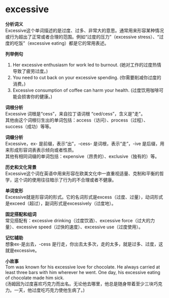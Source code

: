 # excessive

**分析词义**  
Excessive这个单词描述的是过度、过多、非常大的意思。通常用来形容某种情况或行为超出了正常或者合理的范围。例如“过度的压力”（excessive stress）、“过度的吃饭”（excessive eating）都是它的常用表述。

  

**列举例句**

  

1.  Her excessive enthusiasm for work led to burnout. (她对工作的过度热情导致了疲劳过度。)
2.  You need to cut back on your excessive spending. (你需要削减你过度的消费。)
3.  Excessive consumption of coffee can harm your health. (过度饮用咖啡可能会损害你的健康。)

  

**词根分析**  
Excessive 词根是“cess”，来自拉丁语词根 “ced/cess”，含义是"走"。  
其他由这个词根衍生出的单词包括：access（访问）、process（过程）、success（成功）等等。

  

**词缀分析**  
Excessive，ex- 是前缀，表示“出”，-cess- 是词根，表示“走”，-ive 是后缀，用来形成形容词表表示倾向或者性质。  
其他有相同词缀的单词包括：expensive（昂贵的）、exclusive（独有的）等。

  

**历史和文化背景**  
Excessive这个词在英语中用来形容在欧美文化中一直重视适量、克制和平衡的哲学，这个词的使用往往暗示了行为的不合理或者不健康。

  

**单词变形**  
Excessive就是形容词的形式。它的名词形式是excess（过度、过量），动词形式是exceed（超过），副词形式是excessively（过度地）。

  

**固定搭配和组词**  
常见搭配有：excessive drinking（过度饮酒）、excessive force（过大的力量）、excessive speed（过快的速度）、excessive use（过度使用）。

  

**记忆辅助**  
想象ex-是出去，-cess 是行走，你出去太多次，走的太多，就是过多、过度，这就是excessive。

  

**小故事**  
Tom was known for his excessive love for chocolate. He always carried at least three bars with him wherever he went. One day, his excessive eating of chocolate made him sick.  
(汤姆因为过度喜欢巧克力而出名。无论他去哪里，他总是随身带着至少三块巧克力。一天，他过度吃巧克力使他生病了。)
